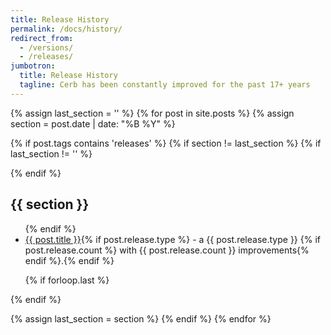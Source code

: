 ```yaml
---
title: Release History
permalink: /docs/history/
redirect_from:
  - /versions/
  - /releases/
jumbotron:
  title: Release History
  tagline: Cerb has been constantly improved for the past 17+ years
---
```


{% assign last_section = '' %}
{% for post in site.posts %}
{% assign section = post.date | date: "%B %Y" %}

{% if post.tags contains 'releases' %}
{% if section != last_section %}
{% if last_section != '' %}
</ul>
{% endif %}

<h2>{{ section }}</h2>

<ul class="blog-post-group">
{% endif %}

<li>
	<a href="{{ post.url }}">{{ post.title }}</a>{% if post.release.type %} - a {{ post.release.type }} {% if post.release.count %} with {{ post.release.count }} improvements{% endif %}.{% endif %}
</li>

{% if forloop.last %}
</ul>
{% endif %}

{% assign last_section = section %}
  {% endif %}
{% endfor %}